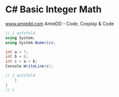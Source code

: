 # C# Basic Integer Math

www.amiedd.com
AmieDD - Code, Cosplay & Code

```C# runnable
// { autofold
using System;
using System.Numerics;

int a = 7;
int b = 6;
int c = a + b;
Console.WriteLine(c);

// { autofold
    }
}
// }
```


